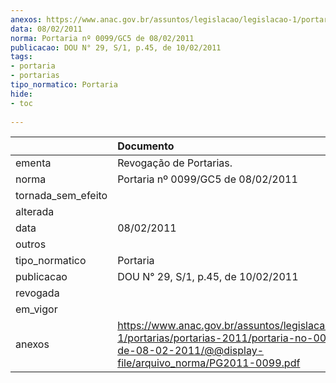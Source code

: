 ```yaml
---
anexos: https://www.anac.gov.br/assuntos/legislacao/legislacao-1/portarias/portarias-2011/portaria-no-0099-gc5-de-08-02-2011/@@display-file/arquivo_norma/PG2011-0099.pdf
data: 08/02/2011
norma: Portaria nº 0099/GC5 de 08/02/2011
publicacao: DOU N° 29, S/1, p.45, de 10/02/2011
tags:
- portaria
- portarias
tipo_normatico: Portaria
hide: 
- toc 
 
---
```


|                    | Documento                                                                                                                                                         |
|:-------------------|:------------------------------------------------------------------------------------------------------------------------------------------------------------------|
| ementa             | Revogação de Portarias.                                                                                                                                           |
| norma              | Portaria nº 0099/GC5 de 08/02/2011                                                                                                                                |
| tornada_sem_efeito |                                                                                                                                                                   |
| alterada           |                                                                                                                                                                   |
| data               | 08/02/2011                                                                                                                                                        |
| outros             |                                                                                                                                                                   |
| tipo_normatico     | Portaria                                                                                                                                                          |
| publicacao         | DOU N° 29, S/1, p.45, de 10/02/2011                                                                                                                               |
| revogada           |                                                                                                                                                                   |
| em_vigor           |                                                                                                                                                                   |
| anexos             | https://www.anac.gov.br/assuntos/legislacao/legislacao-1/portarias/portarias-2011/portaria-no-0099-gc5-de-08-02-2011/@@display-file/arquivo_norma/PG2011-0099.pdf |
